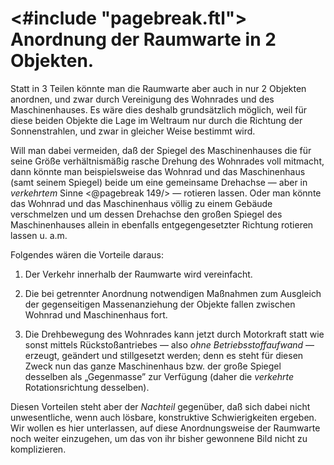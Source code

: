 <#include "pagebreak.ftl">
Anordnung der Raumwarte in 2 Objekten.
======================================

Statt in 3 Teilen könnte man die Raumwarte aber auch
in nur 2 Objekten anordnen, und zwar durch Vereinigung
des Wohnrades und des Maschinenhauses. Es wäre dies deshalb
grundsätzlich möglich, weil für diese beiden Objekte die Lage
im Weltraum nur durch die Richtung der Sonnenstrahlen, und
zwar in gleicher Weise bestimmt wird.

Will man dabei vermeiden, daß der Spiegel des Maschinenhauses
die für seine Größe verhältnismäßig rasche Drehung des
Wohnrades voll mitmacht, dann könnte man beispielsweise das
Wohnrad und das Maschinenhaus (samt seinem Spiegel) beide
um eine gemeinsame Drehachse — aber in *verkehrtem* Sinne
\<@pagebreak 149/> — rotieren lassen. Oder man könnte das Wohnrad und das
Maschinenhaus völlig zu einem Gebäude verschmelzen und um
dessen Drehachse den großen Spiegel des Maschinenhauses allein
in ebenfalls entgegengesetzter Richtung rotieren lassen u. a.m.

Folgendes wären die Vorteile daraus:

1. Der Verkehr innerhalb der Raumwarte wird vereinfacht.

2. Die bei getrennter Anordnung notwendigen Maßnahmen
zum Ausgleich der gegenseitigen Massenanziehung der Objekte
fallen zwischen Wohnrad und Maschinenhaus fort.

3. Die Drehbewegung des Wohnrades kann jetzt durch Motorkraft
statt wie sonst mittels Rückstoßantriebes — also *ohne Betriebsstoffaufwand*
— erzeugt, geändert und stillgesetzt werden;
denn es steht für diesen Zweck nun das ganze Maschinenhaus
bzw. der große Spiegel desselben als „Gegenmasse” zur
Verfügung (daher die *verkehrte* Rotationsrichtung desselben).

Diesen Vorteilen steht aber der *Nachteil* gegenüber, daß
sich dabei nicht unwesentliche, wenn auch lösbare, konstruktive
Schwierigkeiten ergeben. Wir wollen es hier unterlassen, auf
diese Anordnungsweise der Raumwarte noch weiter einzugehen,
um das von ihr bisher gewonnene Bild nicht zu komplizieren.

